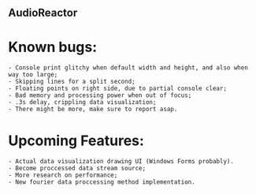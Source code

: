 ## AudioReactor

# Known bugs:
	- Console print glitchy when default width and height, and also when way too large;
	- Skipping lines for a split second;
	- Floating points on right side, due to partial console clear;
	- Bad memory and processing power when out of focus;
	- .3s delay, crippling data visualization;
	- There might be more, make sure to report asap.

# Upcoming Features:
	- Actual data visualization drawing UI (Windows Forms probably).
	- Become proccessed data stream source;
	- More research on performance;
	- New fourier data proccessing method implementation.
